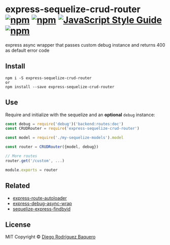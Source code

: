 # express-sequelize-crud-router [![npm](https://img.shields.io/npm/v/express-sequelize-crud-router.svg?style=flat-square)]() [![npm](https://img.shields.io/npm/dm/express-sequelize-crud-router.svg?style=flat-square)]() [![JavaScript Style Guide](https://img.shields.io/badge/code_style-standard-brightgreen.svg?style=flat-square)](https://standardjs.com) [![npm](https://img.shields.io/npm/l/express-sequelize-crud-router.svg?style=flat-square)](LICENSE)
express async wrapper that passes custom debug instance and returns 400 as default error code

## Install

```
npm i -S express-sequelize-crud-router
or
npm install --save express-sequelize-crud-router
```

## Use

Require and initialize with the sequelize and an **optional** `debug` instance:

```js
const debug = require('debug')('backend:routes:doc')
const CRUDRouter = require('express-sequelize-crud-router')

const model = require('./my-sequelize-models').model

const router = CRUDRouter({model, debug})

// More routes
router.get('/custom', ...)

module.exports = router
```

## Related

- [express-route-autoloader](https://github.com/DiegoRBaquero/express-route-autoloader)
- [express-debug-async-wrap](https://github.com/DiegoRBaquero/express-debug-async-wrap)
- [sequelize-express-findbyid](https://github.com/DiegoRBaquero/sequelize-express-findbyid)

## License

MIT Copyright © [Diego Rodríguez Baquero](https://diegorbaquero.com)